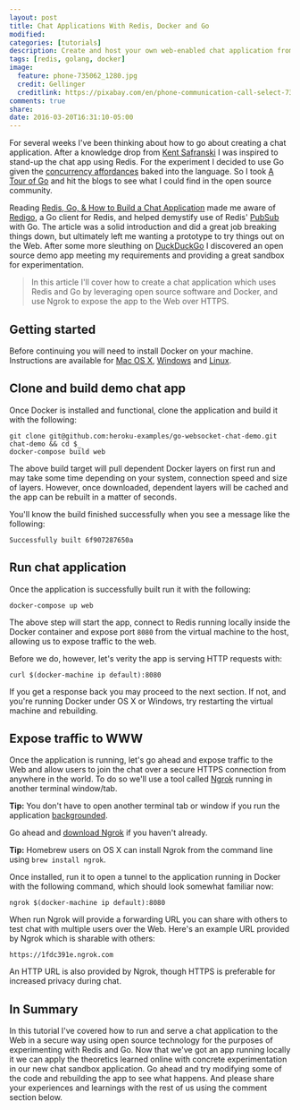 ```yaml
---
layout: post
title: Chat Applications With Redis, Docker and Go
modified:
categories: [tutorials]
description: Create and host your own web-enabled chat application from your own computer.
tags: [redis, golang, docker]
image:
  feature: phone-735062_1280.jpg
  credit: Gellinger
  creditlink: https://pixabay.com/en/phone-communication-call-select-735062/
comments: true
share:
date: 2016-03-20T16:31:10-05:00
---
```


For several weeks I've been thinking about how to go about creating a chat application. After a knowledge drop from [Kent Safranski](http://fluidbyte.net/) I was inspired to stand-up the chat app using Redis. For the experiment I decided to use Go given the [concurrency affordances][2] baked into the language. So I took [A Tour of Go] and hit the blogs to see what I could find in the open source community.

Reading [Redis, Go, & How to Build a Chat Application] made me aware of [Redigo], a Go client for Redis, and helped demystify use of Redis' [PubSub][1] with Go. The article was a solid introduction and did a great job breaking things down, but ultimately left me wanting a prototype to try things out on the Web. After some more sleuthing on [DuckDuckGo] I discovered an open source demo app meeting my requirements and providing a great sandbox for experimentation.

> In this article I'll cover how to create a chat application which uses Redis and Go by leveraging open source software and Docker, and use Ngrok to expose the app to the Web over HTTPS.

## Getting started

Before continuing you will need to install Docker on your machine. Instructions are available for [Mac OS X](https://docs.docker.com/mac/), [Windows](https://docs.docker.com/windows/) and [Linux](https://docs.docker.com/linux/).

## Clone and build demo chat app

Once Docker is installed and functional, clone the application and build it with the following:

```
git clone git@github.com:heroku-examples/go-websocket-chat-demo.git chat-demo && cd $_
docker-compose build web
```

The above build target will pull dependent Docker layers on first run and may take some time depending on your system, connection speed and size of layers. However, once downloaded, dependent layers will be cached and the app can be rebuilt in a matter of seconds.

You'll know the build finished successfully when you see a message like the following:

    Successfully built 6f907287650a

## Run chat application

Once the application is successfully built run it with the following:

    docker-compose up web

The above step will start the app, connect to Redis running locally inside the Docker container and expose port `8080` from the virtual machine to the host, allowing us to expose traffic to the web.

Before we do, however, let's verity the app is serving HTTP requests with:

    curl $(docker-machine ip default):8080

If you get a response back you may proceed to the next section. If not, and you're running Docker under OS X or Windows, try restarting the virtual machine and rebuilding.

## Expose traffic to WWW

Once the application is running, let's go ahead and expose traffic to the Web and allow users to join the chat over a secure HTTPS connection from anywhere in the world. To do so we'll use a tool called [Ngrok] running in another terminal window/tab.

**Tip:** You don't have to open another terminal tab or window if you run the application [backgrounded](http://linuxcommand.org/lts0080.php).

Go ahead and [download Ngrok](https://ngrok.com/download) if you haven't already.

**Tip:** Homebrew users on OS X can install Ngrok from the command line using `brew install ngrok`.

Once installed, run it to open a tunnel to the application running in Docker with the following command, which should look somewhat familiar now:

    ngrok $(docker-machine ip default):8080

When run Ngrok will provide a forwarding URL you can share with others to test chat with multiple users over the Web. Here's an example URL provided by Ngrok which is sharable with others:

    https://1fdc391e.ngrok.com

An HTTP URL is also provided by Ngrok, though HTTPS is preferable for increased privacy during chat.

## In Summary

In this tutorial I've covered how to run and serve a chat application to the Web in a secure way using open source technology for the purposes of experimenting with Redis and Go. Now that we've got an app running locally it we can apply the theoretics learned online with concrete experimentation in our new chat sandbox application. Go ahead and try modifying some of the code and rebuilding the app to see what happens. And please share your experiences and learnings with the rest of us using the comment section below.

[1]: http://redis.io/topics/pubsub
[2]: https://golang.org/doc/faq#csp
[A Tour of Go]: https://tour.golang.org/
[DuckDuckGo]: https://duckduckgo.com
[Go Websocket Chat Demo]: https://github.com/heroku-examples/go-websocket-chat-demo
[Redigo]: https://github.com/garyburd/redigo
[Redis]: http://redis.io/
[Redis, Go, & How to Build a Chat Application]: https://www.compose.io/articles/redis-go-and-how-to-build-a-chat-application/
[Ngrok]: https://ngrok.com/
